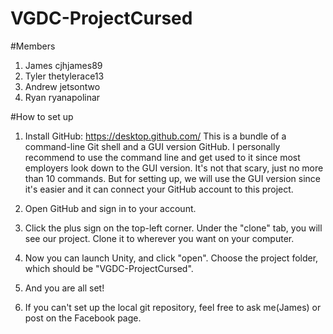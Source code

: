 # VGDC-ProjectCursed

#Members
1. James			cjhjames89
2. Tyler			thetylerace13
3. Andrew			jetsontwo
4. Ryan			ryanapolinar



#How to set up
1.	Install GitHub: https://desktop.github.com/
	This is a bundle of a command-line Git shell and a GUI version GitHub. I personally recommend to use the command line and get used to it since most employers look down to the GUI version. It's not that scary, just no more than 10 commands.
	But for setting up, we will use the GUI version since it's easier and it can connect your GitHub account to this project.

2.	Open GitHub and sign in to your account.

3.	Click the plus sign on the top-left corner. Under the "clone" tab, you will see our project. Clone it to wherever you want on your computer.

4.	Now you can launch Unity, and click "open". Choose the project folder, which should be "VGDC-ProjectCursed".
	
5.	And you are all set!

6.	If you can't set up the local git repository, feel free to ask me(James) or post on the Facebook page.
